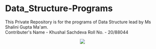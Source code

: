 # Data_Structure-Programs
This Private Repository is for the programs of Data Structure lead by Ms Shalini Gupta Ma'am.<br/>
Contributer's Name - Khushal Sachdeva
Roll No. - 20/88044
<p align="center">
<img src="https://user-images.githubusercontent.com/68191677/131807018-89387117-4a50-4535-ab5e-0a19dc108cf8.png"  />
</p>

